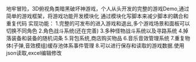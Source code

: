 地牢冒险，3D俯视角类暗黑破坏神游戏，个人从头开发的完整的游戏Demo,通过简单的游戏框架，将游戏功能开发模块化
通过模块化写脚本来减少脚本的耦合和重复代码
实现功能：
1.完整的可发布的进入游戏和退出,多个游戏场景和面板可以切换不同角色
2.角色战斗系统(还在完善)
3.多种怪物战斗系统以及寻路系统
4.掉落装备和装备的随机词条
5.背包系统,商店购买物品
6.音乐音效管理系统
7.重复物体(子弹,音效模组)缓存池体系事件管理
8.可以进行保存和读取的游戏数据.使用json读取,excel编辑修改
